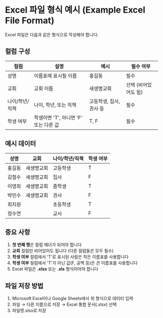 # Excel 파일 형식 예시 (Example Excel File Format)

Excel 파일은 다음과 같은 형식으로 작성해야 합니다:

## 컬럼 구성

| 컬럼 | 설명 | 예시 | 필수 여부 |
|------|------|------|----------|
| 성명 | 이름표에 표시될 이름 | 홍길동 | 필수 |
| 교회 | 교회 이름 | 새생명교회 | 선택 (비어있어도 됨) |
| 나이/학년/직책 | 나이, 학년, 또는 직책 | 고등학생, 집사, 권사 등 | 필수 |
| 학생 여부 | 학생이면 'T', 아니면 'F' 또는 다른 값 | T, F | 필수 |

## 예시 데이터

| 성명 | 교회 | 나이/학년/직책 | 학생 여부 |
|------|------|----------------|-----------|
| 홍길동 | 새생명교회 | 고등학생 | T |
| 김철수 | 새생명교회 | 집사 | F |
| 이영희 | 새생명교회 | 중학생 | T |
| 박민수 | 새생명교회 | 권사 | F |
| 최지원 |  | 초등학생 | T |
| 정수연 |  | 교사 | F |

## 중요 사항

1. **첫 번째 행**은 컬럼 헤더가 되어야 합니다
2. **교회** 컬럼만 비어있어도 됩니다 (다른 컬럼들은 모두 필수)
3. **학생 여부** 컬럼에서 'T'로 표시된 사람은 작은 이름표를 사용합니다
4. **학생 여부** 컬럼에서 'T'가 아닌 값(F, 공백 등)은 큰 이름표를 사용합니다
5. Excel 파일은 **.xlsx** 또는 **.xls** 형식이어야 합니다

## 파일 저장 방법

1. Microsoft Excel이나 Google Sheets에서 위 형식으로 데이터 입력
2. 파일 → 다른 이름으로 저장 → Excel 통합 문서(.xlsx) 선택
3. 파일명.xlsx로 저장 